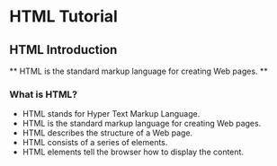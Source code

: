 
# HTML Tutorial

## HTML Introduction

** HTML is the standard markup language for creating Web pages. **

### What is HTML?

- HTML stands for Hyper Text Markup Language.
- HTML is the standard markup language for creating Web pages.
- HTML describes the structure of a Web page.
- HTML consists of a series of elements.
- HTML elements tell the browser how to display the content.